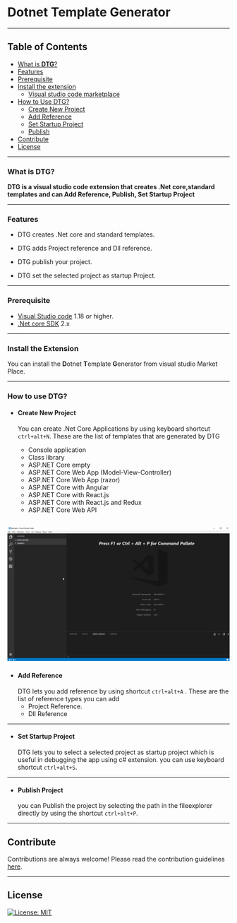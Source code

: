 # **D**otnet **T**emplate **G**enerator

---


## Table of Contents
* [What is **DTG**?](#what-is-DTG)
* [Features](#features)
* [Prerequisite](#prerequisite)
* [Install the extension](#install-the-extension)
    * [Visual studio code marketplace](#visual-studio-code-marketplace)
* [How to Use DTG?](#how-to-use-DTG)
    * [Create New Project](#Create-New-Project)
    * [Add Reference](#Add-Reference)
    * [Set Startup Project](#Set-Startup-Project)
    * [Publish](#Publish)
* [Contribute](#contribute)
* [License](#license)

---

### **What is DTG?**
**DTG is a visual studio code extension that creates .Net core,standard templates and can Add Reference, Publish, Set Startup Project**

---

### **Features**
- DTG creates .Net core and standard templates.

- DTG adds Project reference and Dll reference.

- DTG publish your project.

- DTG set the selected project as startup Project.


    
---

### **Prerequisite**
  - [Visual Studio code](https://code.visualstudio.com/download) 1.18 or higher.
  - [.Net core SDK](https://www.microsoft.com/net/download/windows) 2.x
  
---

### **Install the Extension**

You can install the **D**otnet **T**emplate **G**enerator from visual studio Market Place.

---

### **How to use DTG?**

- #### Create New Project
   You can create .Net Core Applications by using keyboard shortcut `ctrl+alt+N`. These are the list of templates that are generated by DTG

    - Console application
    - Class library
    - ASP.NET Core empty
    - ASP.NET Core Web App (Model-View-Controller)
    - ASP.NET Core Web App (razor)
    - ASP.NET Core with Angular
    - ASP.NET Core with React.js
    - ASP.NET Core with React.js and Redux
    - ASP.NET Core Web API
   
[![adsfdsf](./Media/newProject.gif)](https://raw.githubusercontent.com/bhanusaisv/testreadme/master/Media/newProject.gif)
---

- #### Add Reference
  DTG lets you add reference by using shortcut `ctrl+alt+A` . These are the list of reference types you can add
    - Project Reference.
    - Dll Reference

---

- #### Set Startup Project
   DTG lets you to select a selected project as startup project which is useful in debugging the app using c# extension. you can use keyboard shortcut `ctrl+alt+S`. 


---

- #### Publish Project
  you can Publish the project by selecting the path in the fileexplorer directly by using the shortcut `ctrl+alt+P`.
    
---

## Contribute                                         
Contributions are always welcome!
Please read the contribution guidelines [here](CONTRIBUTION.md).

---

## License

[![License: MIT](https://img.shields.io/badge/License-MIT-yellow.svg)](LICENSE)